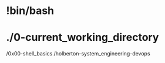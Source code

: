 # !bin/bash
# ./0-current_working_directory
/0x00-shell_basics
/holberton-system_engineering-devops
#